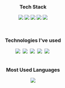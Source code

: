 <!--
**melonpanna/melonpanna** is a ✨ _special_ ✨ repository because its `README.md` (this file) appears on your GitHub profile.

Here are some ideas to get you started:

- 🔭 I’m currently working on ...
- 🌱 I’m currently learning ...
- 👯 I’m looking to collaborate on ...
- 🤔 I’m looking for help with ...
- 💬 Ask me about ...
- 📫 How to reach me: ...
- 😄 Pronouns: ...
- ⚡ Fun fact: ...
![Melonpanna's GitHub stats](https://github-readme-stats.vercel.app/api?username=melonpanna&show_icons=true&theme=radical)
-->
<h3 align="center">Tech Stack</h3>
  <p align='center'>
    <img src="https://img.shields.io/badge/JAVA-5382a1?style=for-the-badge&logo=java&logoColor=white"/></a>
    <img src="https://img.shields.io/badge/Spring-6DB33F?style=for-the-badge&logo=Spring&logoColor=white"/></a>
    <img src="https://img.shields.io/badge/SpringBoot-6DB33F?style=for-the-badge&logo=Spring&logoColor=white"/></a>
    <img src="https://img.shields.io/badge/Oracle-blue?style=for-the-badge&logo=Oracle&logoColor=white"/></a>
    <img src="https://img.shields.io/badge/MySQL-4479A1?style=for-the-badge&logo=MySQL&logoColor=white"/></a>
  </p>
<br/>
<h3 align="center">Technologies I've used</h3>
<div align="center">
  <img src="https://img.shields.io/badge/React-61DAFB?style=for-the-badge&logo=React&logoColor=white" />&nbsp
  <img src="https://img.shields.io/badge/HTML5-E34F26?style=for-the-badge&logo=html5&logoColor=white" />&nbsp
  <img src="https://img.shields.io/badge/CSS-1572B6?style=for-the-badge&logo=css3&logoColor=white" />&nbsp
  <img src="https://img.shields.io/badge/Javascript-F7DF1E.svg?style=for-the-badge&logo=javascript&logoColor=white" />&nbsp
  <img src="https://img.shields.io/badge/C++-00599C.svg?style=for-the-badge&logo=cplusplus&logoColor=white" />&nbsp
</div>
<br/>
<h3 align="center">Most Used Languages</h3>
<p align="center">
  <a href="https://github.com/melonpanna">
      <img align="center" src="https://github-readme-stats.vercel.app/api/top-langs/?username=melonpanna&layout=compact&show_icons=true&show_owner=true&hide_title=true" />
  </a>
</p>
